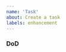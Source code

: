 ```yaml
---
name: 'Task'
about: Create a task
labels: enhancement
---
```


### DoD

<!-- ex. - 회원 생성 API `POST /users` -->
